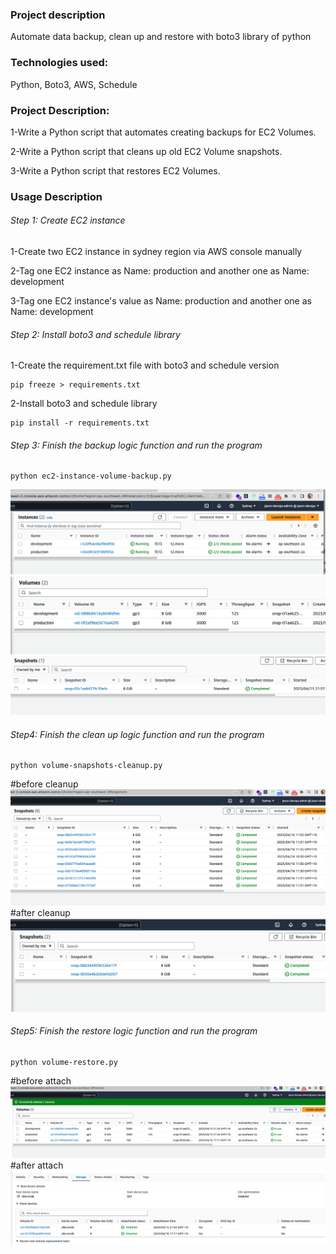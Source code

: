 ### Project description
Automate data backup, clean up and restore with boto3 library of python

### Technologies used:
Python, Boto3, AWS, Schedule

### Project Description:
1-Write a Python script that automates creating backups for EC2 Volumes.

2-Write a Python script that cleans up old EC2 Volume snapshots.

3-Write a Python script that restores EC2 Volumes.

### Usage Description

###### Step 1: Create EC2 instance

1-Create two EC2 instance in sydney region via AWS console manually

2-Tag one EC2 instance as Name: production and another one as Name: development

3-Tag one EC2 instance's value as Name: production and another one as Name: development
 
###### Step 2: Install boto3 and schedule library

1-Create the requirement.txt file with boto3 and schedule version
```
pip freeze > requirements.txt
```

2-Install boto3 and schedule library
```
pip install -r requirements.txt
```

###### Step 3: Finish the backup logic function and run the program
```
python ec2-instance-volume-backup.py
```

![image](image/Screenshot%202023-04-15%20at%209.48.55%20pm.png?raw=true)
![image](image/Screenshot%202023-04-15%20at%209.57.11%20pm.png?raw=true)
![image](image/Screenshot%202023-04-15%20at%209.57.33%20pm.png?raw=true)

###### Step4: Finish the clean up logic function and run the program
```
python volume-snapshots-cleanup.py
```
#before cleanup
![image](image/Screenshot%202023-04-16%20at%2011.42.19%20am.png?raw=true)
#after cleanup
![image](image/Screenshot%202023-04-16%20at%2011.42.56%20am.png?raw=true)
###### Step5: Finish the restore logic function and run the program
```
python volume-restore.py
```
#before attach
![image](image/Screenshot%202023-04-16%20at%205.18.21%20pm.png?raw=true)
#after attach
![image](image/Screenshot%202023-04-16%20at%205.18.34%20pm.png?raw=true)